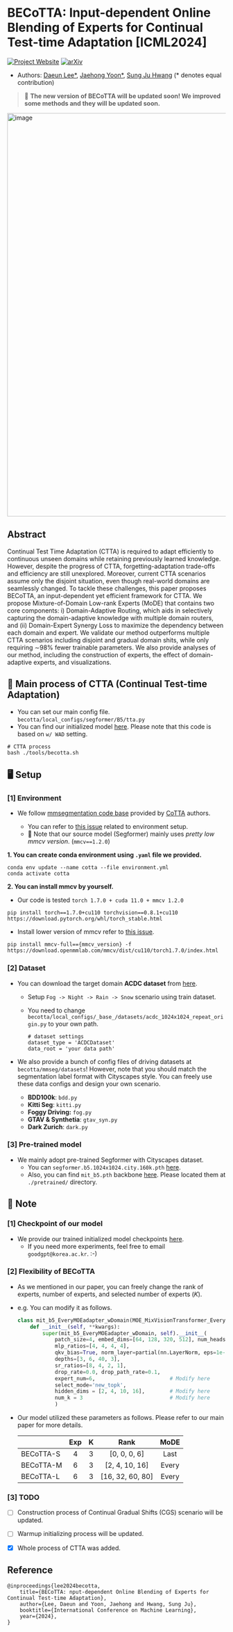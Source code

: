 # BECoTTA: Input-dependent Online Blending of Experts for Continual Test-time Adaptation [ICML2024]
[![Project Website](https://img.shields.io/badge/Project-Website-blue)](https://becotta-ctta.github.io/)  [![arXiv](https://img.shields.io/badge/arXiv-2402.08712-b31b1b.svg)](https://arxiv.org/pdf/2402.08712.pdf)   

- Authors: [Daeun Lee*](https://daeunni.github.io/),  [Jaehong Yoon*](https://jaehong31.github.io/),  [Sung Ju Hwang](http://www.sungjuhwang.com/) (* denotes equal contribution)    

> 🚨 **The new version of BECoTTA will be updated soon! We improved some methods and they will be updated soon.** 

<img width="928" alt="image" src="https://github.com/daeunni/BECoTTA/assets/62705839/511417bf-bb8b-46c2-81ec-7ab9c208b92e">  


## Abstract 
Continual Test Time Adaptation (CTTA) is required to adapt efficiently to continuous unseen domains while retaining previously learned knowledge. However, despite the progress of
CTTA, forgetting-adaptation trade-offs and efficiency are still unexplored. Moreover, current CTTA scenarios assume only the disjoint situation, even though real-world domains are seamlessly changed. 
To tackle these challenges, this paper proposes BECoTTA, an input-dependent yet efficient framework for CTTA. We propose Mixture-of-Domain Low-rank Experts (MoDE) that contains two core components: i) Domain-Adaptive Routing, which aids in selectively capturing the domain-adaptive knowledge with multiple domain routers, and (ii) Domain-Expert Synergy Loss to maximize the dependency between each domain and expert. We validate our method outperforms multiple CTTA scenarios including disjoint and gradual domain shits, while only requiring ∼98% fewer trainable parameters. We also provide analyses of our method, including the construction of experts, the effect of domain-adaptive experts, and visualizations. 

## 🚗 Main process of CTTA (Continual Test-time Adaptation) 
- You can set our main config file. `becotta/local_configs/segformer/B5/tta.py`
- You can find our initialized model [here](https://drive.google.com/drive/folders/1e1ZIyYVlZL4OS67K1vD6TmFvyFlCsBxA?usp=sharing). Please note that this code is based on `w/ WAD` setting. 
```
# CTTA process 
bash ./tools/becotta.sh
```


## 🖥️ Setup 
### [1] Environment
- We follow [mmsegmentation code base](https://drive.qin.ee/api/raw/?path=/cv/cvpr2022/acdc-seg.tar.gz) provided by [CoTTA](https://github.com/qinenergy/cotta) authors.

  - You can refer to [this issue](https://github.com/qinenergy/cotta/issues/13) related to environment setup. 
  - 📣 Note that our source model (Segformer) mainly uses *pretty low mmcv version*. (`mmcv==1.2.0`)
  
**1. You can create conda environment using `.yaml` file we provided.** 
```shell
conda env update --name cotta --file environment.yml
conda activate cotta
```

**2. You can install mmcv by yourself.**
- Our code is tested `torch 1.7.0 + cuda 11.0 + mmcv 1.2.0`
```shell
pip install torch==1.7.0+cu110 torchvision==0.8.1+cu110 https://download.pytorch.org/whl/torch_stable.html
```
- Install lower version of mmcv refer to [this issue](https://github.com/open-mmlab/mmcv/issues/1386#issuecomment-933577744).
```shell
pip install mmcv-full=={mmcv_version} -f https://download.openmmlab.com/mmcv/dist/cu110/torch1.7.0/index.html
```


### [2] Dataset
- You can download the target domain **ACDC dataset** from [here](https://acdc.vision.ee.ethz.ch/download).
  - Setup `Fog -> Night -> Rain -> Snow` scenario using train dataset.
  - You need to change `becotta/local_configs/_base_/datasets/acdc_1024x1024_repeat_origin.py` to your own path.
    
    ```shell
    # dataset settings
    dataset_type = 'ACDCDataset'
    data_root = 'your data path'   
    ``` 
- We also provide a bunch of config files of driving datasets at `becotta/mmseg/datasets`! However, note that you should match the segmentation label format with Cityscapes style. You can freely use these data configs and design your own scenario.
  
  - **BDD100k**: `bdd.py`
  - **Kitti Seg**: `kitti.py`
  - **Foggy Driving:** `fog.py`
  - **GTAV & Synthetia**: `gtav_syn.py`
  - **Dark Zurich**: `dark.py`


### [3] Pre-trained model 
- We mainly adopt pre-trained Segformer with Cityscapes dataset.
  - You can `segformer.b5.1024x1024.city.160k.pth` [here](https://drive.google.com/drive/folders/1e1ZIyYVlZL4OS67K1vD6TmFvyFlCsBxA?usp=sharing). 
  - Also, you can find `mit_b5.pth` backbone [here](https://drive.google.com/drive/folders/1e1ZIyYVlZL4OS67K1vD6TmFvyFlCsBxA?usp=sharing). Please located them at `./pretrained/` directory. 
  

## 📁 Note 
### [1] Checkpoint of our model 
- We provide our trained initialized model checkpoints [here](https://drive.google.com/drive/folders/1e1ZIyYVlZL4OS67K1vD6TmFvyFlCsBxA?usp=sharing). 
  - If you need more experiments, feel free to email `goodgpt@korea.ac.kr`. :-) 

### [2] Flexibility of BECoTTA 
- As we mentioned in our paper, you can freely change the rank of experts, number of experts, and selected number of experts ($K$).
- e.g. You can modify it as follows.

  ```python
  class mit_b5_EveryMOEadapter_wDomain(MOE_MixVisionTransformer_EveryAdapter_wDomain):
      def __init__(self, **kwargs):
          super(mit_b5_EveryMOEadapter_wDomain, self).__init__(
              patch_size=4, embed_dims=[64, 128, 320, 512], num_heads=[1, 2, 5, 8], 
              mlp_ratios=[4, 4, 4, 4],
              qkv_bias=True, norm_layer=partial(nn.LayerNorm, eps=1e-6), 
              depths=[3, 6, 40, 3], 
              sr_ratios=[8, 4, 2, 1],
              drop_rate=0.0, drop_path_rate=0.1, 
              expert_num=6,                        # Modify here 
              select_mode='new_topk', 
              hidden_dims = [2, 4, 10, 16],        # Modify here 
              num_k = 3                            # Modify here 
              )   
  ```
- Our model utilized these parameters as follows. Please refer to our main paper for more details. 
  
  |           | Exp | K |       Rank       |  MoDE |
  |-----------|:---:|:-:|:----------------:|:-----:|
  | BECoTTA-S |  4  | 3 |   [0, 0, 0, 6]   |  Last |
  | BECoTTA-M |  6  | 3 |  [2, 4, 10, 16]  | Every |
  | BECoTTA-L |  6  | 3 | [16, 32, 60, 80] | Every |


### [3] TODO 
- [ ] Construction process of Continual Gradual Shifts (CGS) scenario will be updated. 
- [ ] Warmup initializing process will be updated. 
- [x] Whole process of CTTA was added.


## Reference 
```
@inproceedings{lee2024becotta,
    title={BECoTTA: nput-dependent Online Blending of Experts for Continual Test-time Adaptation},
    author={Lee, Daeun and Yoon, Jaehong and Hwang, Sung Ju},
    booktitle={International Conference on Machine Learning},
    year={2024},
}
```
